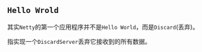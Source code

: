 ## `Hello Wrold`

其实`Netty`的第一个应用程序并不是`Hello World`，而是`Discard`(丢弃)。

指实现一个`DiscardServer`丢弃它接收到的所有数据。

